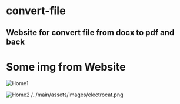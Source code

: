 # convert-file

## Website for convert file from docx to pdf and back

# Some img from Website

![Home1](/../convert-file/img/Home1.png)

![Home2](/../convert-file/img/Home2.png)
/../main/assets/images/electrocat.png
